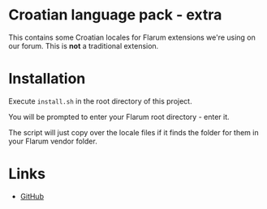 # Croatian language pack - extra

This contains some Croatian locales for Flarum extensions we're using on our forum. This is **not** a traditional extension.


# Installation

Execute `install.sh` in the root directory of this project.

You will be prompted to enter your Flarum root directory - enter it.

The script will just copy over the locale files if it finds the folder for them in your Flarum vendor folder.


# Links

- [GitHub](https://github.com/studosi-flarum/lang-croatian-extra)
